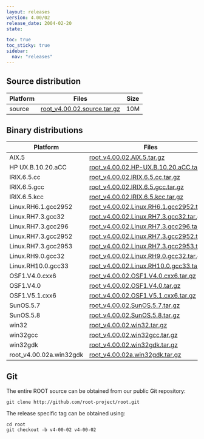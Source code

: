 ```yaml
---
layout: releases
version: 4.00/02
release_date: 2004-02-20
state:

toc: true
toc_sticky: true
sidebar:
  nav: "releases"
---
```



## Source distribution

| Platform       | Files | Size |
|-----------|-------|-----|
| source | [root_v4.00.02.source.tar.gz](https://root.cern/download/root_v4.00.02.source.tar.gz) |  10M |


## Binary distributions

| Platform       | Files | Size |
|-----------|-------|-----|
| AIX.5 | [root_v4.00.02.AIX.5.tar.gz](https://root.cern/download/root_v4.00.02.AIX.5.tar.gz) |  19M |
| HP UX.B.10.20.aCC | [root_v4.00.02.HP-UX.B.10.20.aCC.tar.gz](https://root.cern/download/root_v4.00.02.HP-UX.B.10.20.aCC.tar.gz) |  22M |
| IRIX.6.5.cc | [root_v4.00.02.IRIX.6.5.cc.tar.gz](https://root.cern/download/root_v4.00.02.IRIX.6.5.cc.tar.gz) |  19M |
| IRIX.6.5.gcc | [root_v4.00.02.IRIX.6.5.gcc.tar.gz](https://root.cern/download/root_v4.00.02.IRIX.6.5.gcc.tar.gz) |  20M |
| IRIX.6.5.kcc | [root_v4.00.02.IRIX.6.5.kcc.tar.gz](https://root.cern/download/root_v4.00.02.IRIX.6.5.kcc.tar.gz) |  18M |
| Linux.RH6.1.gcc2952 | [root_v4.00.02.Linux.RH6.1.gcc2952.tar.gz](https://root.cern/download/root_v4.00.02.Linux.RH6.1.gcc2952.tar.gz) |  17M |
| Linux.RH7.3.gcc32 | [root_v4.00.02.Linux.RH7.3.gcc32.tar.gz](https://root.cern/download/root_v4.00.02.Linux.RH7.3.gcc32.tar.gz) |  16M |
| Linux.RH7.3.gcc296 | [root_v4.00.02.Linux.RH7.3.gcc296.tar.gz](https://root.cern/download/root_v4.00.02.Linux.RH7.3.gcc296.tar.gz) |  18M |
| Linux.RH7.3.gcc2952 | [root_v4.00.02.Linux.RH7.3.gcc2952.tar.gz](https://root.cern/download/root_v4.00.02.Linux.RH7.3.gcc2952.tar.gz) |  17M |
| Linux.RH7.3.gcc2953 | [root_v4.00.02.Linux.RH7.3.gcc2953.tar.gz](https://root.cern/download/root_v4.00.02.Linux.RH7.3.gcc2953.tar.gz) |  17M |
| Linux.RH9.0.gcc32 | [root_v4.00.02.Linux.RH9.0.gcc32.tar.gz](https://root.cern/download/root_v4.00.02.Linux.RH9.0.gcc32.tar.gz) |  14M |
| Linux.RH10.0.gcc33 | [root_v4.00.02.Linux.RH10.0.gcc33.tar.gz](https://root.cern/download/root_v4.00.02.Linux.RH10.0.gcc33.tar.gz) |  13M |
| OSF1.V4.0.cxx6 | [root_v4.00.02.OSF1.V4.0.cxx6.tar.gz](https://root.cern/download/root_v4.00.02.OSF1.V4.0.cxx6.tar.gz) |  18M |
| OSF1.V4.0 | [root_v4.00.02.OSF1.V4.0.tar.gz](https://root.cern/download/root_v4.00.02.OSF1.V4.0.tar.gz) |  21M |
| OSF1.V5.1.cxx6 | [root_v4.00.02.OSF1.V5.1.cxx6.tar.gz](https://root.cern/download/root_v4.00.02.OSF1.V5.1.cxx6.tar.gz) |  18M |
| SunOS.5.7 | [root_v4.00.02.SunOS.5.7.tar.gz](https://root.cern/download/root_v4.00.02.SunOS.5.7.tar.gz) |  20M |
| SunOS.5.8 | [root_v4.00.02.SunOS.5.8.tar.gz](https://root.cern/download/root_v4.00.02.SunOS.5.8.tar.gz) |  19M |
| win32 | [root_v4.00.02.win32.tar.gz](https://root.cern/download/root_v4.00.02.win32.tar.gz) |  16M |
| win32gcc | [root_v4.00.02.win32gcc.tar.gz](https://root.cern/download/root_v4.00.02.win32gcc.tar.gz) |  20M |
| win32gdk | [root_v4.00.02.win32gdk.tar.gz](https://root.cern/download/root_v4.00.02.win32gdk.tar.gz) |  16M |
| root_v4.00.02a.win32gdk | [root_v4.00.02a.win32gdk.tar.gz](https://root.cern/download/root_v4.00.02a.win32gdk.tar.gz) |  16M |


## Git
The entire ROOT source can be obtained from our public Git repository:

~~~
git clone http://github.com/root-project/root.git
~~~
The release specific tag can be obtained using:
~~~
cd root
git checkout -b v4-00-02 v4-00-02
~~~

